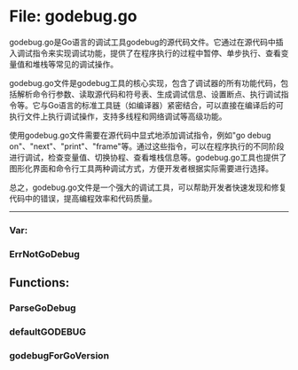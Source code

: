 # File: godebug.go

godebug.go是Go语言的调试工具godebug的源代码文件。它通过在源代码中插入调试指令来实现调试功能，提供了在程序执行的过程中暂停、单步执行、查看变量值和堆栈等常见的调试操作。

godebug.go文件是godebug工具的核心实现，包含了调试器的所有功能代码，包括解析命令行参数、读取源代码和符号表、生成调试信息、设置断点、执行调试指令等。它与Go语言的标准工具链（如编译器）紧密结合，可以直接在编译后的可执行文件上执行调试操作，支持多线程和网络调试等高级功能。

使用godebug.go文件需要在源代码中显式地添加调试指令，例如"go debug on"、"next"、"print"、"frame"等。通过这些指令，可以在程序执行的不同阶段进行调试，检查变量值、切换协程、查看堆栈信息等。godebug.go工具也提供了图形化界面和命令行工具两种调试方式，方便开发者根据实际需要进行选择。

总之，godebug.go文件是一个强大的调试工具，可以帮助开发者快速发现和修复代码中的错误，提高编程效率和代码质量。




---

### Var:

### ErrNotGoDebug





## Functions:

### ParseGoDebug





### defaultGODEBUG





### godebugForGoVersion





